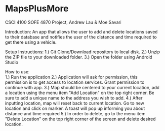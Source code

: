 # MapsPlusMore
CSCI 4100 SOFE 4870 Project, Andrew Lau &amp; Moe Savari


Introduction:
 An app that allows the user to add and delete locations saved to their 
 database and notifies the user of the distance and time required to get
 there using a vehicle.
 
Setup Instructions: 
  1.) Git Clone/Download repository to local disk. 
  2.) Unzip the ZIP file to your downloaded folder.
  3.) Open the folder using Android Studio

How to use:  
  1.) Run the application
  2.) Application will ask for permission, 
  this permission is to get access to location
  services. Grant permission to continue with app.
  3.) Map should be centered to your current location, 
  add a location using the menu item "Add Location" on
  the top right corner. Be sure to add a unique name to
  the address you wish to add.
  4.) After inputting location, map will reset back to 
  current location. Go to new location and click on marker.
  A toast will pop up informing you about distance and time
  required
  5.) In order to delete, go to the menu item "Delete Location"
  on the top right corner of the screen and delete desired
  location.
